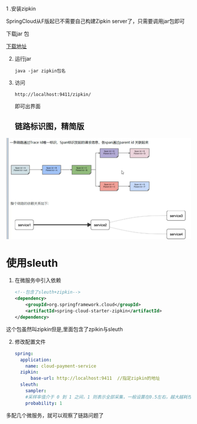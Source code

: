 1 .安装zipkin

SpringCloud从F版起已不需要自己构建Zipkin server了，只需要调用jar包即可



下载jar 包

[下载地址](https://dl.bintray.com/openzipkin/maven/io/zipkin/java/zipkin-server/)



2. 运行jar

   ```
   java -jar zipkin包名
   ```

3. 访问

   ```
   http://localhost:9411/zipkin/
   ```

   即可出界面

   ## 链路标识图，精简版

![](../\图片\sleuth的6.png)



# 使用sleuth

1. 在微服务中引入依赖

   ```xml
   <!--包含了sleuth+zipkin-->
   <dependency>
       <groupId>org.springframework.cloud</groupId>
       <artifactId>spring-cloud-starter-zipkin</artifactId>
   </dependency>
   ```

这个包虽然叫zipkin但是,里面包含了zpikin与sleuth

2. 修改配置文件

   ```yml
   spring:
     application:
       name: cloud-payment-service
     zipkin:
         base-url: http://localhost:9411  //指定zipkin的地址
     sleuth:
       sampler:
       #采样率值介于 0 到 1 之间，1 则表示全部采集，一般设置在0.5左右，越大越耗性能
       probability: 1
   ```

多配几个微服务，就可以观察了链路问题了